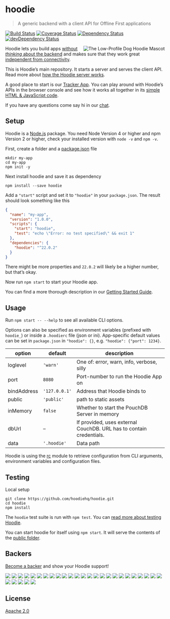 # hoodie

> A generic backend with a client API for Offline First applications

[![Build Status](https://travis-ci.org/hoodiehq/hoodie.svg?branch=master)](https://travis-ci.org/hoodiehq/hoodie)
[![Coverage Status](https://coveralls.io/repos/hoodiehq/hoodie/badge.svg?branch=master)](https://coveralls.io/r/hoodiehq/hoodie?branch=master)
[![Dependency Status](https://david-dm.org/hoodiehq/hoodie.svg)](https://david-dm.org/hoodiehq/hoodie)
[![devDependency Status](https://david-dm.org/hoodiehq/hoodie/dev-status.svg)](https://david-dm.org/hoodiehq/hoodie#info=devDependencies)

<a href="http://hood.ie/animals/#low-profile-dog"><img src="https://avatars1.githubusercontent.com/u/1888826?v=3&s=200"
 alt="The Low-Profile Dog Hoodie Mascot" title="The Low-Profile Dog Hoodie Mascot" align="right" /></a>

Hoodie lets you build apps [without _thinking_ about the backend](http://nobackend.org/)
and makes sure that they work great [independent from connectivity](http://offlinefirst.org/).

This is Hoodie’s main repository. It starts a server and serves the client API.
Read more about [how the Hoodie server works](server).

A good place to start is our [Tracker App](https://github.com/hoodiehq/hoodie-app-tracker).
You can play around with Hoodie’s APIs in the browser console and see how it
works all together in its [simple HTML & JavaScript code](https://github.com/hoodiehq/hoodie-app-tracker/tree/master/public).

If you have any questions come say hi in our [chat](http://hood.ie/chat/).

## Setup

Hoodie is a [Node.js](https://nodejs.org/en/) package. You need Node Version 4
or higher and npm Version 2 or higher, check your installed version with `node -v` and `npm -v`.

First, create a folder and a [package.json](https://docs.npmjs.com/files/package.json) file

```
mkdir my-app
cd my-app
npm init -y
```

Next install hoodie and save it as dependency

```
npm install --save hoodie
```

<!--
  TODO: automate package.json update using postinstall
        https://github.com/hoodiehq/hoodie/issues/477
-->
Add a `"start"` script and set it to `"hoodie"` in your `package.json`. The
result should look something like this

```json
{
  "name": "my-app",
  "version": "1.0.0",
  "scripts": {
    "start": "hoodie",
    "test": "echo \"Error: no test specified\" && exit 1"
  },
  "dependencies": {
    "hoodie": "^22.0.2"
  }
}
```

There might be more properties and `22.0.2` will likely be a higher number, but
that’s okay.

Now run `npm start` to start your Hoodie app.

You can find a more thorough description in our [Getting Started Guide](http://docs.hood.ie/camp/start/index.html).

## Usage

Run `npm start -- --help` to see all available CLI options.

Options can also be specified as environment variables (prefixed with `hoodie_`) or inside a `.hoodierc` file (json or ini).
App-specific default values can be set in `package.json` in `"hoodie": {}`, e.g. `"hoodie": {"port": 1234}`.

option        | default       | description
------------- | ------------- | -------------
loglevel      | `'warn'`      | One of: error, warn, info, verbose, silly
port          | `8080`        | Port-number to run the Hoodie App on
bindAddress   | `'127.0.0.1'` | Address that Hoodie binds to
public        | `'public'`    | path to static assets
inMemory      | `false`       | Whether to start the PouchDB Server in memory
dbUrl         | –             | If provided, uses external CouchDB. URL has to contain credentials.
data          | `'.hoodie'`   | Data path

Hoodie is using the [rc](https://www.npmjs.com/package/rc) module to retrieve
configuration from CLI arguments, environment variables and configuration files.

## Testing

Local setup

```
git clone https://github.com/hoodiehq/hoodie.git
cd hoodie
npm install
```

The `hoodie` test suite is run with `npm test`.
You can [read more about testing Hoodie](test).

You can start hoodie for itself using `npm start`. It will  serve the contents
of the [public folder](public).

## Backers

[Become a backer](https://opencollective.com/hoodie#backer) and show your Hoodie support!

[![](https://opencollective.com/hoodie/backer/0/avatar)](https://opencollective.com/hoodie/backer/0/website)
[![](https://opencollective.com/hoodie/backer/1/avatar)](https://opencollective.com/hoodie/backer/1/website)
[![](https://opencollective.com/hoodie/backer/2/avatar)](https://opencollective.com/hoodie/backer/2/website)
[![](https://opencollective.com/hoodie/backer/3/avatar)](https://opencollective.com/hoodie/backer/3/website)
[![](https://opencollective.com/hoodie/backer/4/avatar)](https://opencollective.com/hoodie/backer/4/website)
[![](https://opencollective.com/hoodie/backer/5/avatar)](https://opencollective.com/hoodie/backer/5/website)
[![](https://opencollective.com/hoodie/backer/6/avatar)](https://opencollective.com/hoodie/backer/6/website)
[![](https://opencollective.com/hoodie/backer/7/avatar)](https://opencollective.com/hoodie/backer/7/website)
[![](https://opencollective.com/hoodie/backer/8/avatar)](https://opencollective.com/hoodie/backer/8/website)
[![](https://opencollective.com/hoodie/backer/9/avatar)](https://opencollective.com/hoodie/backer/9/website)
[![](https://opencollective.com/hoodie/backer/10/avatar)](https://opencollective.com/hoodie/backer/10/website)
[![](https://opencollective.com/hoodie/backer/11/avatar)](https://opencollective.com/hoodie/backer/11/website)
[![](https://opencollective.com/hoodie/backer/12/avatar)](https://opencollective.com/hoodie/backer/12/website)
[![](https://opencollective.com/hoodie/backer/13/avatar)](https://opencollective.com/hoodie/backer/13/website)
[![](https://opencollective.com/hoodie/backer/14/avatar)](https://opencollective.com/hoodie/backer/14/website)
[![](https://opencollective.com/hoodie/backer/15/avatar)](https://opencollective.com/hoodie/backer/15/website)
[![](https://opencollective.com/hoodie/backer/16/avatar)](https://opencollective.com/hoodie/backer/16/website)
[![](https://opencollective.com/hoodie/backer/17/avatar)](https://opencollective.com/hoodie/backer/17/website)
[![](https://opencollective.com/hoodie/backer/18/avatar)](https://opencollective.com/hoodie/backer/18/website)
[![](https://opencollective.com/hoodie/backer/19/avatar)](https://opencollective.com/hoodie/backer/19/website)
[![](https://opencollective.com/hoodie/backer/20/avatar)](https://opencollective.com/hoodie/backer/20/website)
[![](https://opencollective.com/hoodie/backer/21/avatar)](https://opencollective.com/hoodie/backer/21/website)
[![](https://opencollective.com/hoodie/backer/22/avatar)](https://opencollective.com/hoodie/backer/22/website)
[![](https://opencollective.com/hoodie/backer/23/avatar)](https://opencollective.com/hoodie/backer/23/website)
[![](https://opencollective.com/hoodie/backer/24/avatar)](https://opencollective.com/hoodie/backer/24/website)
[![](https://opencollective.com/hoodie/backer/25/avatar)](https://opencollective.com/hoodie/backer/25/website)
[![](https://opencollective.com/hoodie/backer/26/avatar)](https://opencollective.com/hoodie/backer/26/website)
[![](https://opencollective.com/hoodie/backer/27/avatar)](https://opencollective.com/hoodie/backer/27/website)
[![](https://opencollective.com/hoodie/backer/28/avatar)](https://opencollective.com/hoodie/backer/28/website)
[![](https://opencollective.com/hoodie/backer/29/avatar)](https://opencollective.com/hoodie/backer/29/website)

## License

[Apache 2.0](LICENSE)
